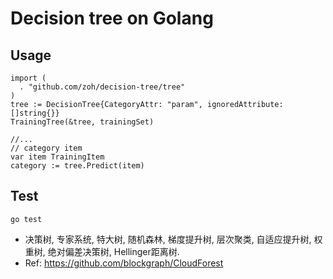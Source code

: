 # Decision tree on Golang


## Usage
```
import (
  . "github.com/zoh/decision-tree/tree"
)
tree := DecisionTree{CategoryAttr: "param", ignoredAttribute: []string{}}
TrainingTree(&tree, trainingSet)

//...
// category item
var item TrainingItem
category := tree.Predict(item)
```

## Test
```
go test
```

- 决策树, 专家系统, 特大树, 随机森林, 梯度提升树, 层次聚类, 自适应提升树, 权重树, 绝对偏差决策树, Hellinger距离树.
- Ref: https://github.com/blockgraph/CloudForest
